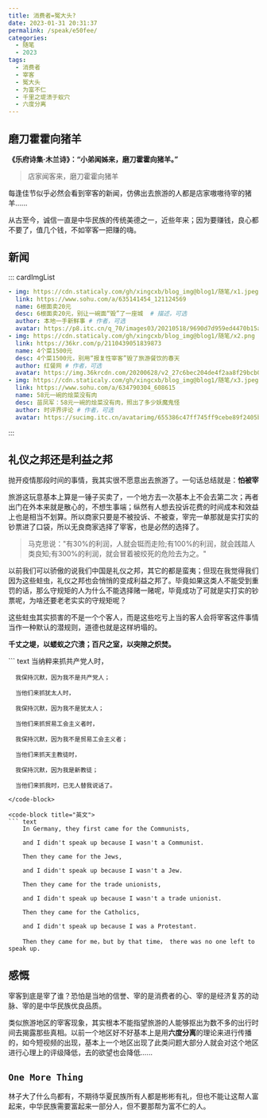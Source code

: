 ```yaml
---
title: 消费者=冤大头?
date: 2023-01-31 20:31:37
permalink: /speak/e50fee/
categories:
  - 随笔
  - 2023
tags:
  - 消费者
  - 宰客
  - 冤大头
  - 为富不仁
  - 千里之堤溃于蚁穴
  - 六度分离
---
```


## 磨刀霍霍向猪羊

**《乐府诗集·木兰诗》：“小弟闻姊来，磨刀霍霍向猪羊。”**

> 店家闻客来，磨刀霍霍向猪羊

每逢佳节似乎必然会看到宰客的新闻，仿佛出去旅游的人都是店家嗷嗷待宰的猪羊......

<InArticleAdsense
    data-ad-client="ca-pub-1725717718088510"
    data-ad-slot="7426219401">
</InArticleAdsense>

从古至今，诚信一直是中华民族的传统美德之一，近些年来；因为要赚钱，良心都不要了，值几个钱，不如宰客一把赚的嗨。

<!-- more -->

## 新闻

::: cardImgList
```yaml
- img: https://cdn.staticaly.com/gh/xingcxb/blog_img@blog1/随笔/x1.jpeg
  link: https://www.sohu.com/a/635141454_121124569
  name: 6根面卖20元
  desc: 6根面卖20元，别让一碗面“毁”了一座城  # 描述，可选
  author: 本地一手新鲜事 # 作者，可选
  avatar: https://p8.itc.cn/q_70/images03/20210518/9690d7d959ed4470b15ad77da0487e0c.jpeg # 头像，可选
- img: https://cdn.staticaly.com/gh/xingcxb/blog_img@blog1/随笔/x2.png
  link: https://36kr.com/p/2110439051839873
  name: 4个菜1500元
  desc: 4个菜1500元，别用“报复性宰客”毁了旅游餐饮的春天
  author: 红餐网 # 作者，可选
  avatar: https://img.36krcdn.com/20200628/v2_27c6bec204de4f2aa8f29bcb009996a2_img_000 # 头像，可选
- img: https://cdn.staticaly.com/gh/xingcxb/blog_img@blog1/随笔/x3.jpeg
  link: https://www.sohu.com/a/634790304_608615
  name: 58元一碗的烩菜没有肉
  desc: 苗凤军：58元一碗的烩菜没有肉，照出了多少妖魔鬼怪 
  author: 时评界评论 # 作者，可选
  avatar: https://sucimg.itc.cn/avatarimg/655386c47ff745ff9cebe89f2405bd0d_1492069297631 # 头像，可选
```
:::

## 礼仪之邦还是利益之邦

抛开疫情那段时间的事情，我其实很不愿意出去旅游了。一句话总结就是：**怕被宰**

旅游这玩意基本上算是一锤子买卖了，一个地方去一次基本上不会去第二次；再者出门在外本来就是散心的，不想生事端；纵然有人想去投诉花费的时间成本和效益上也是相当不划算。所以商家只要是不被投诉、不被查，宰完一单那就是实打实的钞票进了口袋，所以无良商家选择了宰客，也是必然的选择了。

> 马克思说："有30%的利润，人就会铤而走险;有100%的利润，就会践踏人类良知;有300%的利润，就会冒着被绞死的危险去为之。"

以前我们可以骄傲的说我们中国是礼仪之邦，其它的都是蛮夷；但现在我觉得我们因为这些蛀虫，礼仪之邦也会悄悄的变成利益之邦了。毕竟如果这类人不能受到重罚的话，那么守规矩的人为什么不能选择赌一赌呢，毕竟成功了可就是实打实的钞票呢，为啥还要老老实实的守规矩呢？

这些蛀虫其实损害的不是一个个客人，而是这些吃亏上当的客人会将宰客这件事情当作一种默认的潜规则，道德也就是这样坍塌的。

**千丈之堤，以蝼蚁之穴溃；百尺之室，以突隙之炽焚。**

<code-group>
  <code-block title="中文" active>
  ``` text
      当纳粹来抓共产党人时，
      
      我保持沉默，因为我不是共产党人；

      当他们来抓犹太人时，
      
      我保持沉默，因为我不是犹太人；

      当他们来抓贸易工会主义者时，
      
      我保持沉默，因为我不是贸易工会主义者；

      当他们来抓天主教徒时，
      
      我保持沉默，因为我是新教徒；
      
      当他们来抓我时，已无人替我说话了。
  ```
  </code-block>

  <code-block title="英文">
  ``` text
      In Germany, they first came for the Communists,

      and I didn't speak up because I wasn't a Communist. 

      Then they came for the Jews,

      and I didn't speak up because I wasn't a Jew.

      Then they came for the trade unionists,

      and I didn't speak up because I wasn't a trade unionist. 

      Then they came for the Catholics, 

      and I didn't speak up because I was a Protestant.

      Then they came for me，but by that time， there was no one left to speak up. 
  ```
  </code-block>
</code-group>

## 感慨

宰客到底是宰了谁？恐怕是当地的信誉、宰的是消费者的心、宰的是经济复苏的动脉、宰的是中华民族优良品质。

类似旅游地区的宰客现象，其实根本不能指望旅游的人能够抠出为数不多的出行时间去揭露那些真相。以前一个地区好不好基本上是用**六度分离**的理论来进行传播的，如今短视频的出现，基本上一个地区出现了此类问题大部分人就会对这个地区进行心理上的评级降低，去的欲望也会降低......

## `One More Thing`

林子大了什么鸟都有，不期待华夏民族所有人都是彬彬有礼，但也不能让这帮人富起来，中华民族需要富起来一部分人，但不要那帮为富不仁的人。
